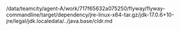 /data/teamcity/agent-A/work/717f65632a075250/flyway/flyway-commandline/target/dependency/jre-linux-x64-tar.gz/jdk-17.0.6+10-jre/legal/jdk.localedata/../java.base/cldr.md